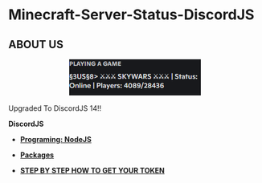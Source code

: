 # Minecraft-Server-Status-DiscordJS

## ABOUT US

<p align="center">
   <img src="https://github.com/Roomysteve12/Minecraft-Server-Status-DiscordJS/blob/main/asset/center.png" />
</p>

<p>Upgraded To DiscordJS 14!!</p>

**DiscordJS**

- **[Programing: NodeJS](https://en.wikipedia.org/wiki/Node.js)** 
- **[Packages](https://github.com/Roomysteve12/Minecraft-Server-Status-DiscordJS/blob/main/package.json)**

- **[STEP BY STEP HOW TO GET YOUR TOKEN](https://github.com/Roomysteve12/Minecraft-Server-Status-DiscordJS/blob/main/readthis)**
